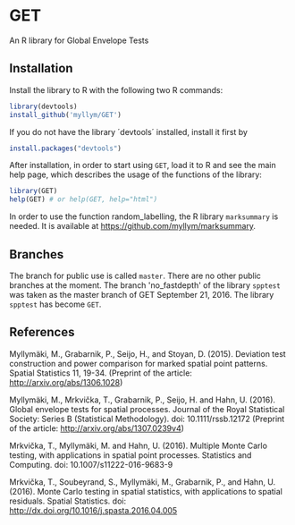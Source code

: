 # GET

An R library for Global Envelope Tests

## Installation

Install the library to R with the following two R commands:

```R
library(devtools)
install_github('myllym/GET')
```

If you do not have the library ´devtools´ installed, install it first by

```R
install.packages("devtools")
```

After installation, in order to start using `GET`, load it to R and see
the main help page, which describes the usage of the functions of the library:
```R
library(GET)
help(GET) # or help(GET, help="html")
```

In order to use the function random_labelling, the R library `marksummary` is
needed. It is available at https://github.com/myllym/marksummary.

## Branches

The branch for public use is called `master`. There are no other public branches at the moment.
The branch 'no_fastdepth' of the library `spptest` was taken as the master branch of GET September 21, 2016.
The library `spptest` has become `GET`.

## References

Myllymäki, M., Grabarnik, P., Seijo, H., and Stoyan, D. (2015).
Deviation test construction and power comparison for marked spatial point
patterns. Spatial Statistics 11, 19-34.
(Preprint of the article: http://arxiv.org/abs/1306.1028)

Myllymäki, M., Mrkvička, T., Grabarnik, P., Seijo, H. and Hahn, U. (2016).
Global envelope tests for spatial processes. Journal of the Royal Statistical Society:
Series B (Statistical Methodology). doi: 10.1111/rssb.12172
(Preprint of the article: http://arxiv.org/abs/1307.0239v4)

Mrkvička, T., Myllymäki, M. and Hahn, U. (2016).
Multiple Monte Carlo testing, with applications in spatial point processes.
Statistics and Computing. doi: 10.1007/s11222-016-9683-9

Mrkvička, T., Soubeyrand, S., Myllymäki, M., Grabarnik, P., and Hahn, U. (2016).
Monte Carlo testing in spatial statistics, with applications to spatial residuals.
Spatial Statistics. doi: http://dx.doi.org/10.1016/j.spasta.2016.04.005
